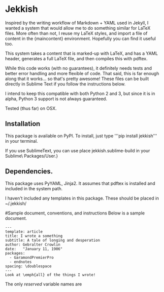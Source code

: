 # Jekkish

Inspired by the writing workflow of Markdown + YAML used in Jekyll, I wanted a system that would allow me to do something similar for LaTeX files. More often than not, I reuse my LaTeX styles, and import a file of content in the {maincontent} environment. Hopefully you can find it useful too.

This system takes a content that is marked-up with LaTeX, and has a YAML header, generates a full LaTeX file, and then compiles this with pdftex.

While this code works (with no guarantees), it definitely needs tests and better error handling and more flexible of code. That said, this is far enough along that it works... so that's pretty awesome! These files can be built directly in Sublime Text if you follow the instructions below.

I intend to keep this compatible with both Python 2 and 3, but since it is in alpha, Python 3 support is not always guaranteed.

Tested (thus far) on OSX.

## Installation
This package is available on PyPI. To install, just type '''pip install jekkish''' in your terminal.

If you use SublimeText, you can use place jekkish.sublime-build in your Sublime\ Packages/User.}

## Dependencies.
This package uses PyYAML, Jinja2. It assumes that pdftex is installed and included in the system path.

I haven't included any templates in this package. These should be placed in ~/.jekkish/

#Sample document, conventions, and instructions
Below is a sample document.

```
---
template: article
title: I wrote a something
subtitle: A tale of longing and desperation
author: Gebralter Crowlin
date:   "January 11, 1906"
packages:
  - GaramondPremierPro
  - endnotes
spacing: \doublespace
---
Look at \emph{all} of the things I wrote!
```

The only *reserved* variable names are <template> and <content>. Feel free to use any others you find useful for your documents. The system uses Jinja2, so you are free to make templates as simple or complicated as you please.

* <template> assumes that <template>.tex can be found in ~/.jekkish
* <content> should be placed in the mainmatter of your template as follows ```(((content))).
* Everything above the YAML header will be ignored.
* Everything below the YAML header will be rendered in the (((content))) tag.

In the template, the These files are essentially LaTeX files, but with some templating logic.
* ((* *)) is used for template logic
* (((variable_name))) is used for where variables will be rendered.
* ((= comments =)) are found between these characters

## License
This software is available under the [MIT](http://en.wikipedia.org/wiki/MIT_License) license

